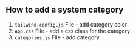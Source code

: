 ## How to add a system category

1. `tailwind.config.js` File - add category color
2. `App.css` File - add a css class for the category
3. `categories.js` FIle - add category

